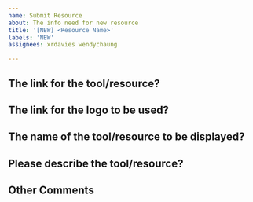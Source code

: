 ```yaml
---
name: Submit Resource
about: The info need for new resource
title: '[NEW] <Resource Name>'
labels: 'NEW'
assignees: xrdavies wendychaung

---
```


## The link for the tool/resource?
<!--  -->

## The link for the logo to be used?
<!--  -->

## The name of the tool/resource to be displayed?
<!-- Better less than 20 characters -->

## Please describe the tool/resource?
<!-- The description should address what is the tool/resource for. -->

## Other Comments
